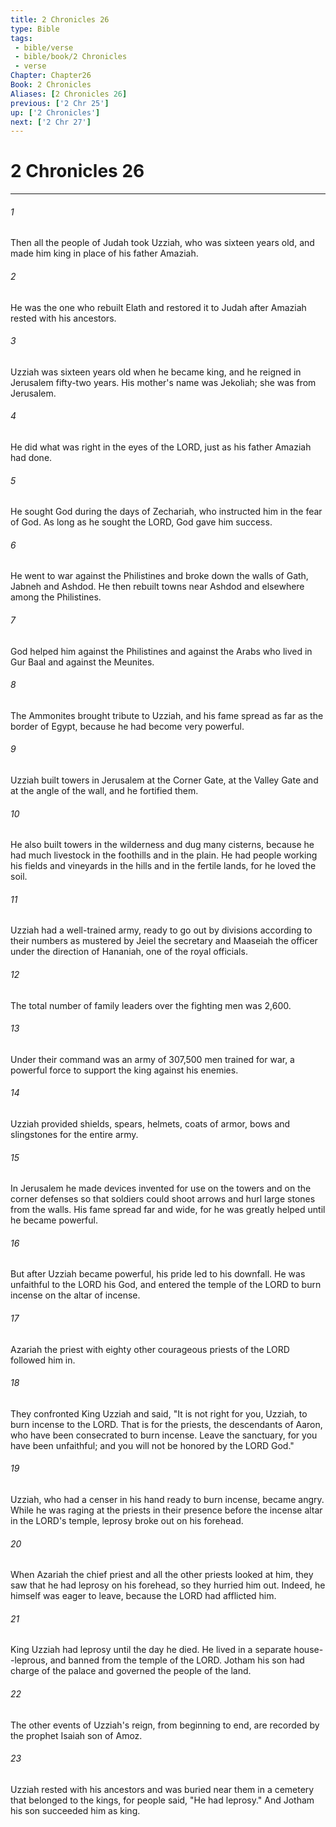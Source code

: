 ```yaml
---
title: 2 Chronicles 26
type: Bible
tags:
 - bible/verse
 - bible/book/2 Chronicles
 - verse
Chapter: Chapter26
Book: 2 Chronicles
Aliases: [2 Chronicles 26]
previous: ['2 Chr 25']
up: ['2 Chronicles']
next: ['2 Chr 27']
---
```

# 2 Chronicles 26

***


###### 1 
Then all the people of Judah took Uzziah, who was sixteen years old, and made him king in place of his father Amaziah. 

###### 2 
He was the one who rebuilt Elath and restored it to Judah after Amaziah rested with his ancestors. 

###### 3 
Uzziah was sixteen years old when he became king, and he reigned in Jerusalem fifty-two years. His mother's name was Jekoliah; she was from Jerusalem. 

###### 4 
He did what was right in the eyes of the LORD, just as his father Amaziah had done. 

###### 5 
He sought God during the days of Zechariah, who instructed him in the fear of God. As long as he sought the LORD, God gave him success. 

###### 6 
He went to war against the Philistines and broke down the walls of Gath, Jabneh and Ashdod. He then rebuilt towns near Ashdod and elsewhere among the Philistines. 

###### 7 
God helped him against the Philistines and against the Arabs who lived in Gur Baal and against the Meunites. 

###### 8 
The Ammonites brought tribute to Uzziah, and his fame spread as far as the border of Egypt, because he had become very powerful. 

###### 9 
Uzziah built towers in Jerusalem at the Corner Gate, at the Valley Gate and at the angle of the wall, and he fortified them. 

###### 10 
He also built towers in the wilderness and dug many cisterns, because he had much livestock in the foothills and in the plain. He had people working his fields and vineyards in the hills and in the fertile lands, for he loved the soil. 

###### 11 
Uzziah had a well-trained army, ready to go out by divisions according to their numbers as mustered by Jeiel the secretary and Maaseiah the officer under the direction of Hananiah, one of the royal officials. 

###### 12 
The total number of family leaders over the fighting men was 2,600. 

###### 13 
Under their command was an army of 307,500 men trained for war, a powerful force to support the king against his enemies. 

###### 14 
Uzziah provided shields, spears, helmets, coats of armor, bows and slingstones for the entire army. 

###### 15 
In Jerusalem he made devices invented for use on the towers and on the corner defenses so that soldiers could shoot arrows and hurl large stones from the walls. His fame spread far and wide, for he was greatly helped until he became powerful. 

###### 16 
But after Uzziah became powerful, his pride led to his downfall. He was unfaithful to the LORD his God, and entered the temple of the LORD to burn incense on the altar of incense. 

###### 17 
Azariah the priest with eighty other courageous priests of the LORD followed him in. 

###### 18 
They confronted King Uzziah and said, "It is not right for you, Uzziah, to burn incense to the LORD. That is for the priests, the descendants of Aaron, who have been consecrated to burn incense. Leave the sanctuary, for you have been unfaithful; and you will not be honored by the LORD God." 

###### 19 
Uzziah, who had a censer in his hand ready to burn incense, became angry. While he was raging at the priests in their presence before the incense altar in the LORD's temple, leprosy broke out on his forehead. 

###### 20 
When Azariah the chief priest and all the other priests looked at him, they saw that he had leprosy on his forehead, so they hurried him out. Indeed, he himself was eager to leave, because the LORD had afflicted him. 

###### 21 
King Uzziah had leprosy until the day he died. He lived in a separate house--leprous, and banned from the temple of the LORD. Jotham his son had charge of the palace and governed the people of the land. 

###### 22 
The other events of Uzziah's reign, from beginning to end, are recorded by the prophet Isaiah son of Amoz. 

###### 23 
Uzziah rested with his ancestors and was buried near them in a cemetery that belonged to the kings, for people said, "He had leprosy." And Jotham his son succeeded him as king. 
